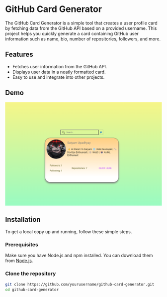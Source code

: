 # GitHub Card Generator

The GitHub Card Generator is a simple tool that creates a user profile card by fetching data from the GitHub API based on a provided username. This project helps you quickly generate a card containing GitHub user information such as name, bio, number of repositories, followers, and more.

## Features

- Fetches user information from the GitHub API.
- Displays user data in a neatly formatted card.
- Easy to use and integrate into other projects.

## Demo

![Demo Screenshot](public/project.png)

## Installation

To get a local copy up and running, follow these simple steps.

### Prerequisites

Make sure you have Node.js and npm installed. You can download them from [Node.js](https://nodejs.org/).

### Clone the repository

```bash
git clone https://github.com/yourusername/github-card-generator.git
cd github-card-generator
```
